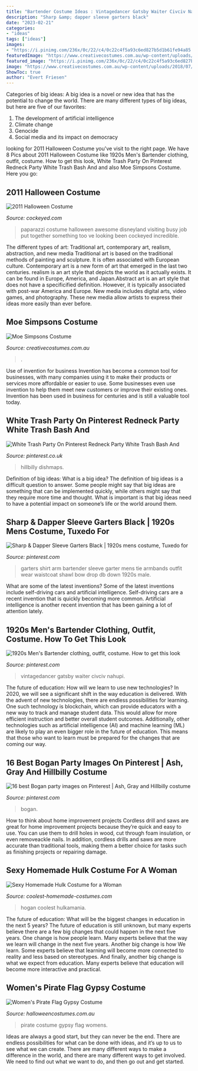 ```yaml
---
title: "Bartender Costume Ideas : Vintagedancer Gatsby Waiter Civciv Nahupi"
description: "Sharp &amp; dapper sleeve garters black"
date: "2023-02-21"
categories:
- "ideas"
tags: ["ideas"]
images:
- "https://i.pinimg.com/236x/0c/22/c4/0c22c4f5a93c6ed827b5d1b61fe94a85.jpg?nii=t"
featuredImage: "https://www.creativecostumes.com.au/wp-content/uploads/2018/07/CC_April_18_198-768x1024.jpg"
featured_image: "https://i.pinimg.com/236x/0c/22/c4/0c22c4f5a93c6ed827b5d1b61fe94a85.jpg?nii=t"
image: "https://www.creativecostumes.com.au/wp-content/uploads/2018/07/CC_April_18_198-768x1024.jpg"
ShowToc: true
author: "Evert Friesen"
---
```



Categories of big ideas:
A big idea is a novel or new idea that has the potential to change the world. There are many different types of big ideas, but here are five of our favorites: 
1. The development of artificial intelligence 
2. Climate change 
3. Genocide 
4. Social media and its impact on democracy 

	

		
looking for 2011 Halloween Costume you've visit to the right page. We have 8 Pics about 2011 Halloween Costume like 1920s Men&#039;s Bartender clothing, outfit, costume. How to get this look, White Trash Party On Pinterest Redneck Party White Trash Bash And and also Moe Simpsons Costume. Here you go:
		
    
## 2011 Halloween Costume

<img loading=lazy src="http://www.cockeyed.com/incredible/2011/paparazzi.jpg" onerror="this.onerror=null;this.src='https://tse4.mm.bing.net/th?id=OIP.YneaDCmQIASdi-z9FK3f6wHaFa&amp;pid=15.1';" alt="2011 Halloween Costume">

_Source: cockeyed.com_

>paparazzi costume halloween awesome disneyland visiting busy job put together something too ve looking been cockeyed incredible. 

	

The different types of art: Traditional art, contemporary art, realism, abstraction, and new media
Traditional art is based on the traditional methods of painting and sculpture. It is often associated with European culture. Contemporary art is a new form of art that emerged in the last two centuries. realism is an art style that depicts the world as it actually exists. It can be found in Europe, America, and Japan.Abstract art is an art style that does not have a specificified definition. However, it is typically associated with post-war America and Europe. New media includes digital arts, video games, and photography. These new media allow artists to express their ideas more easily than ever before.

    
## Moe Simpsons Costume

<img loading=lazy src="https://www.creativecostumes.com.au/wp-content/uploads/2018/07/CC_April_18_198-768x1024.jpg" onerror="this.onerror=null;this.src='https://tse3.mm.bing.net/th?id=OIP.-j73aLh4Zr4LQnPCRVGTeAHaJ4&amp;pid=15.1';" alt="Moe Simpsons Costume">

_Source: creativecostumes.com.au_

>. 

	

Use of invention for business
Invention has become a common tool for businesses, with many companies using it to make their products or services more affordable or easier to use. Some businesses even use invention to help them meet new customers or improve their existing ones. Invention has been used in business for centuries and is still a valuable tool today.

    
## White Trash Party On Pinterest Redneck Party White Trash Bash And

<img loading=lazy src="https://s-media-cache-ak0.pinimg.com/originals/72/18/09/7218099320483cd3fa9ab64415eeeb42.jpg" onerror="this.onerror=null;this.src='https://tse1.mm.bing.net/th?id=OIP.6IK6SKFsNrwr-As8xv5aVwHaJ3&amp;pid=15.1';" alt="White Trash Party On Pinterest Redneck Party White Trash Bash And">

_Source: pinterest.co.uk_

>hillbilly dishmaps. 

	

Definition of big ideas: What is a big idea?
The definition of big ideas is a difficult question to answer. Some people might say that big ideas are something that can be implemented quickly, while others might say that they require more time and thought. What is important is that big ideas need to have a potential impact on someone’s life or the world around them.

    
## Sharp &amp; Dapper Sleeve Garters Black | 1920s Mens Costume, Tuxedo For

<img loading=lazy src="https://i.pinimg.com/236x/0c/22/c4/0c22c4f5a93c6ed827b5d1b61fe94a85.jpg?nii=t" onerror="this.onerror=null;this.src='https://tse2.mm.bing.net/th?id=OIP.77g0lNjWiXjiLRh6-6laGwAAAA&amp;pid=15.1';" alt="Sharp &amp; Dapper Sleeve Garters Black | 1920s mens costume, Tuxedo for">

_Source: pinterest.com_

>garters shirt arm bartender sleeve garter mens tie armbands outfit wear waistcoat shawl bow drop db down 1920s male. 

	

What are some of the latest inventions?
Some of the latest inventions include self-driving cars and artificial intelligence. Self-driving cars are a recent invention that is quickly becoming more common. Artificial intelligence is another recent invention that has been gaining a lot of attention lately.

    
## 1920s Men&#039;s Bartender Clothing, Outfit, Costume. How To Get This Look

<img loading=lazy src="https://i.pinimg.com/474x/3a/4b/f3/3a4bf3dedad34b281204a66571ab3ff1.jpg" onerror="this.onerror=null;this.src='https://tse1.mm.bing.net/th?id=OIP.hx30bOeqErYBibrZMpL99AAAAA&amp;pid=15.1';" alt="1920s Men&#039;s Bartender clothing, outfit, costume. How to get this look">

_Source: pinterest.com_

>vintagedancer gatsby waiter civciv nahupi. 

	

The future of education: How will we learn to use new technologies?
In 2020, we will see a significant shift in the way education is delivered. With the advent of new technologies, there are endless possibilities for learning. One such technology is blockchain, which can provide educators with a new way to track and manage student data. This would allow for more efficient instruction and better overall student outcomes. Additionally, other technologies such as artificial intelligence (AI) and machine learning (ML) are likely to play an even bigger role in the future of education. This means that those who want to learn must be prepared for the changes that are coming our way.

    
## 16 Best Bogan Party Images On Pinterest | Ash, Gray And Hillbilly Costume

<img loading=lazy src="https://i.pinimg.com/236x/ff/cc/f6/ffccf617f3422f3e784e742549ebfa84--bartender-fundraising-ideas.jpg" onerror="this.onerror=null;this.src='https://tse3.mm.bing.net/th?id=OIP.Z2Owgj-mNbsZcAI29I-YeQHaKY&amp;pid=15.1';" alt="16 best Bogan party images on Pinterest | Ash, Gray and Hillbilly costume">

_Source: pinterest.com_

>bogan. 

	

How to think about home improvement projects
Cordless drill and saws are great for home improvement projects because they’re quick and easy to use. You can use them to drill holes in wood, cut through foam insulation, or even removeackle nails. In addition, cordless drills and saws are more accurate than traditional tools, making them a better choice for tasks such as finishing projects or repairing damage.

    
## Sexy Homemade Hulk Costume For A Woman

<img loading=lazy src="https://www.coolest-homemade-costumes.com/files/2014/11/hulkamanias-running-wild-132371.jpg" onerror="this.onerror=null;this.src='https://tse1.mm.bing.net/th?id=OIP.0tfeoXtGR9a9UJpn7FX_vAHaNJ&amp;pid=15.1';" alt="Sexy Homemade Hulk Costume for a Woman">

_Source: coolest-homemade-costumes.com_

>hogan coolest hulkamania. 

	

The future of education: What will be the biggest changes in education in the next 5 years?
The future of education is still unknown, but many experts believe there are a few big changes that could happen in the next five years. 
One change is how people learn. Many experts believe that the way we learn will change in the next five years. 
Another big change is how We learn. Some experts believe that learning will become more connected to reality and less based on stereotypes. 
And finally, another big change is what we expect from education. Many experts believe that education will become more interactive and practical.

    
## Women&#039;s Pirate Flag Gypsy Costume

<img loading=lazy src="https://images.halloweencostumes.com.au/products/33319/1-1/womens-pirate-flag-gypsy-costume.jpg" onerror="this.onerror=null;this.src='https://tse1.mm.bing.net/th?id=OIP.Qoi5EY4OFIXnkX4G7xgF6wHaKl&amp;pid=15.1';" alt="Women&#039;s Pirate Flag Gypsy Costume">

_Source: halloweencostumes.com.au_

>pirate costume gypsy flag womens. 

	

Ideas are always a good start, but they can never be the end. There are endless possibilities for what can be done with ideas, and it’s up to us to see what we can create. There are many different ways to make a difference in the world, and there are many different ways to get involved. We need to find out what we want to do, and then go out and get started.

